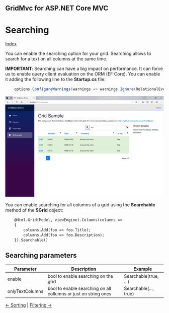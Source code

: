 ## GridMvc for ASP.NET Core MVC

# Searching

[Index](Documentation.md)

You can enable the searching option for your grid. Searching allows to search for a text on all columns at the same time.

**IMPORTANT**: Searching can have a big impact on performance. It can force us to enable query client evaluation on the ORM (EF Core). You can enable it adding the following line to the **Startup.cs** file:
```c#
    options.ConfigureWarnings(warnings => warnings.Ignore(RelationalEventId.QueryClientEvaluationWarning)); 
```

![](../images/Searching.png)

You can enable searching for all columns of a grid using the **Searchable** method of the **SGrid** object:

```razor
    @Html.Grid(Model, viewEngine).Columns(columns =>
    {
        columns.Add(foo => foo.Title);
        columns.Add(foo => foo.Description);
    }).Searchable()
```

## Searching parameters

Parameter | Description | Example
--------- | ----------- | -------
enable | bool to enable searching on the grid | Searchable(true, ...)
onlyTextColumns | bool to enable searching on all collumns or just on string ones | Searchable(..., true)

[<- Sorting](Sorting.md) | [Filtering ->](Filtering.md)
